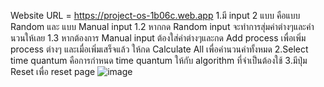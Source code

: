 Website URL = https://project-os-1b06c.web.app
1.มี input 2 แบบ คือแบบ Random และ แบบ Manual input
1.2 หากกด Random input จะทำการสุ่มค่าต่างๆและคำนวนให้เลย
1.3 หากต้องการ Manual input ต้องใส่ค่าต่างๆและกด Add process เพื่อเพิ่ม process ต่างๆ และเมื่อเพิ่มเสร็จแล้ว ให้กด Calculate All เพื่อคำนวนค่าทั้งหมด
2.Select time quantum คือการกำหนด time quantum ให้กับ algorithm ที่จำเป็นต้องใช้
3.มีปุ่ม Reset เพื่อ reset page
![image](https://github.com/user-attachments/assets/4b1e98df-d0a6-48a8-837b-d73d458573c6)
